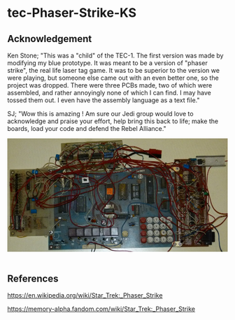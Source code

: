 # tec-Phaser-Strike-KS

## Acknowledgement

Ken Stone; "This was a "child" of the TEC-1. The first version was made by modifying my blue prototype.
It was meant to be a version of "phaser strike", the real life laser tag game. It was to be superior to the version we were playing, but someone else came out with an even better one, so the project was dropped. There were three PCBs made, two of which were assembled, and rather annoyingly none of which I can find. I may have tossed them out. I even have the assembly language as a text file."

SJ; "Wow this is amazing ! Am sure our Jedi group would love to acknowledge and praise your effort, help bring this back to life; make the boards, load your code and defend the Rebel Alliance."

![](https://github.com/SteveJustin1963/tec-Phaser-Strike-KS/blob/master/pics/93556062_10157273403902014_5753306128343629824_o.jpg)
![]()


## References

https://en.wikipedia.org/wiki/Star_Trek:_Phaser_Strike

https://memory-alpha.fandom.com/wiki/Star_Trek:_Phaser_Strike

